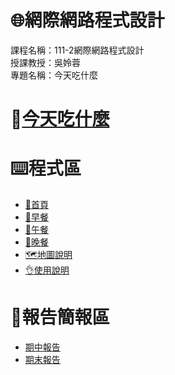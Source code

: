 # :globe_with_meridians:網際網路程式設計
課程名稱：111-2網際網路程式設計   
授課教授：吳姈蓉  
專題名稱：今天吃什麼
# :pizza:[今天吃什麼](https://webdesignfinalproject1112.github.io/webdesign-website/index.html)
# :keyboard:程式區
+ [:pinched_fingers:首頁](https://github.com/WebDesignfinalproject1112/webdesign-website/blob/main/index.html)
+ [:sandwich:早餐](https://github.com/WebDesignfinalproject1112/webdesign-website/blob/main/%E6%97%A9%E9%A4%90.html)
+ [:rice:午餐](https://github.com/WebDesignfinalproject1112/webdesign-website/blob/main/%E5%8D%88%E9%A4%90.html)
+ [:ramen:晚餐](https://github.com/WebDesignfinalproject1112/webdesign-website/blob/main/%E6%99%9A%E9%A4%90.html)
+ [:world_map:地圖說明](https://github.com/WebDesignfinalproject1112/webdesign-website/blob/main/%E5%9C%B0%E5%9C%96%E8%AA%AA%E6%98%8E.html)
+ [:ok_hand:使用說明](https://github.com/WebDesignfinalproject1112/webdesign-website/blob/main/%E4%BD%BF%E7%94%A8%E8%AA%AA%E6%98%8E.html)
# :mega:報告簡報區
+ [期中報告](https://www.canva.com/design/DAFhSmsHJzk/eTCtnMLnfbwfJ6NW3ez0IQ/view?utm_content=DAFhSmsHJzk&utm_campaign=designshare&utm_medium=link&utm_source=publishsharelink)
+ [期末報告](https://www.canva.com/design/DAFkkVXFKts/Sa1UQSPImbABD4guJvfQJw/view?utm_content=DAFkkVXFKts&utm_campaign=designshare&utm_medium=link&utm_source=publishsharelink)
